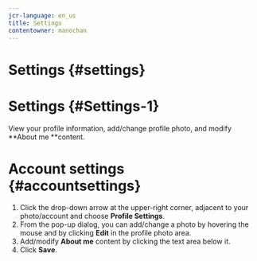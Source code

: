 ```yaml
---
jcr-language: en_us
title: Settings
contentowner: manochan
---
```



# Settings {#settings}

# Settings {#Settings-1}

View your profile information, add/change profile photo, and modify **About me **content.

# Account settings {#accountsettings}

1. Click the drop-down arrow at the upper-right corner, adjacent to your photo/account and choose **Profile Settings**.
1. From the pop-up dialog, you can add/change a photo by hovering the mouse and by clicking **Edit** in the profile photo area.
1. Add/modify **About me** content by clicking the text area below it.
1. Click **Save**.

